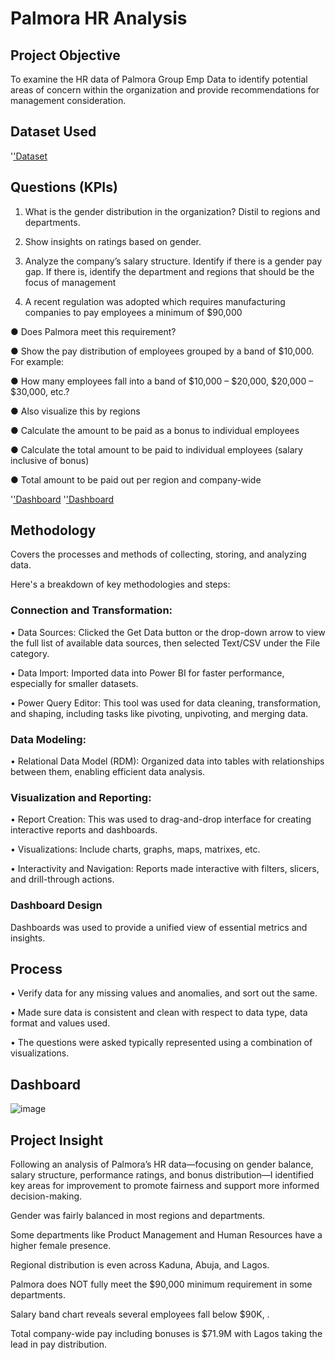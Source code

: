 # Palmora HR Analysis

## Project Objective
To examine the HR data of Palmora Group Emp Data to identify potential areas of concern within the organization and provide recommendations for management consideration.

## Dataset Used
'<a href="https://github.com/Marryah007/Palmora-Group-Emp-Analysis/blob/main/PROJECT%20REPORT.pbix">'Dataset <a/>

## Questions (KPIs)
1. What is the gender distribution in the organization? Distil to regions and departments.

2. Show insights on ratings based on gender. 

3. Analyze the company’s salary structure. Identify if there is a gender pay gap. If there is, identify the department and regions that should be the focus of management

4. A recent regulation was adopted which requires manufacturing companies to pay employees a minimum of $90,000 

 ● Does Palmora meet this requirement? 

 ● Show the pay distribution of employees grouped by a band of $10,000. For example:

 ● How many employees fall into a band of $10,000 – $20,000, $20,000 – $30,000, etc.? 

 ● Also visualize this by regions

 ● Calculate the amount to be paid as a bonus to individual employees
 
 ● Calculate the total amount to be paid to individual employees (salary inclusive of
bonus)

 ● Total amount to be paid out per region and company-wide
 
'<a href="https://github.com/Marryah007/Palmora-Group-Emp-Analysis/blob/main/Screenshot%202025-07-05%20135739.png">'Dashboard<a/>
'<a href="https://github.com/Marryah007/Palmora-Group-Emp-Analysis/blob/main/Screenshot%202025-07-05%20135901.png">'Dashboard<a/>

## Methodology

Covers the processes and methods of collecting, storing, and analyzing data.

Here's a breakdown of key methodologies and steps:

### Connection and Transformation:

•	Data Sources:
Clicked the Get Data button or the drop-down arrow to view the full list of available data sources, then selected Text/CSV under the File category.

•	Data Import:
Imported data into Power BI for faster performance, especially for smaller datasets. 

•	Power Query Editor:
This tool was used for data cleaning, transformation, and shaping, including tasks like pivoting, unpivoting, and merging data.

### Data Modeling:

•	Relational Data Model (RDM):
Organized data into tables with relationships between them, enabling efficient data analysis.

### Visualization and Reporting:

•	Report Creation:
This was used to drag-and-drop interface for creating interactive reports and dashboards. 

•	Visualizations:
Include charts, graphs, maps, matrixes, etc. 

•	Interactivity and Navigation:
Reports made interactive with filters, slicers, and drill-through actions. 

### Dashboard Design

Dashboards was used to provide a unified view of essential metrics and insights.




## Process

•	Verify data for any missing values and anomalies, and sort out the same.

•	Made sure data is consistent and clean with respect to data type, data format and values used.

•	The questions were asked typically represented using a combination of visualizations.



## Dashboard
![image](https://github.com/user-attachments/assets/050eb4f1-f56a-4ab7-afd6-3c88a456516e)


## Project Insight

Following an analysis of Palmora’s HR data—focusing on gender balance, salary structure, performance ratings, and bonus distribution—I identified key areas for improvement to promote fairness and support more informed decision-making.

Gender was fairly balanced in most regions and departments.

Some departments like Product Management and Human Resources have a higher female presence.

Regional distribution is even across Kaduna, Abuja, and Lagos.

Palmora does NOT fully meet the $90,000 minimum requirement in some departments.

Salary band chart reveals several employees fall below $90K, .
 
Total company-wide pay including bonuses is $71.9M with Lagos taking the lead in pay distribution.



